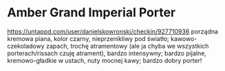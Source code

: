 # Amber Grand Imperial Porter
https://untappd.com/user/danielskowronski/checkin/927710936
porządna kremowa piana, kolor czarny, nieprzenikliwy pod światło; kawowo-czekoladowy zapach, trochę atramentowy (ale ja chyba we wszystkich porterach/rissach czuję atrament), bardzo intensywny; bardzo pijalne, kremowo-gładkie w ustach, nuty mocnej kawy; bardzo dobry porter!